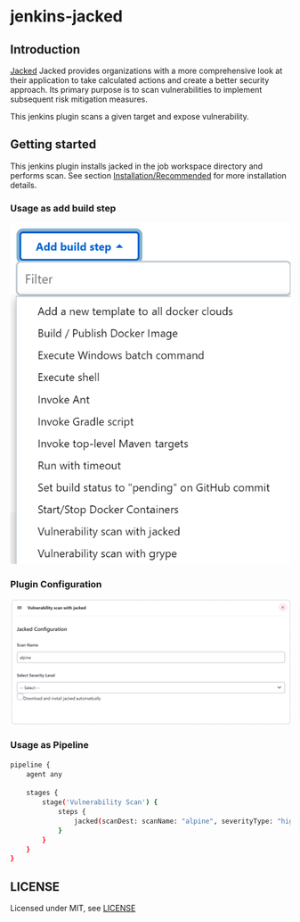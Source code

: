 # jenkins-jacked

## Introduction

[Jacked](https://github.com/carbonetes/jacked) Jacked provides organizations with a more comprehensive look at their application to take calculated actions and create a better security approach. Its primary purpose is to scan vulnerabilities to implement subsequent risk mitigation measures.

This jenkins plugin scans a given target and expose vulnerability.

## Getting started

This jenkins plugin installs jacked in the job workspace directory and performs scan. 
See section [Installation/Recommended](https://github.com/carbonetes/jacked) for more installation details.

### Usage as add build step

<img src="assets/add-build-step.png" alt="Jacked plugin" />

### Plugin Configuration

<img src="assets/configuration.png" alt="Jacked plugin configuration" />


### Usage as Pipeline
```sh
pipeline {
    agent any
    
    stages {
        stage('Vulnerability Scan') {
            steps {
                jacked(scanDest: scanName: "alpine", severityType: "high", autoInstall: true)
            }
        }
    }
}

```

## LICENSE

Licensed under MIT, see [LICENSE](LICENSE.md)

